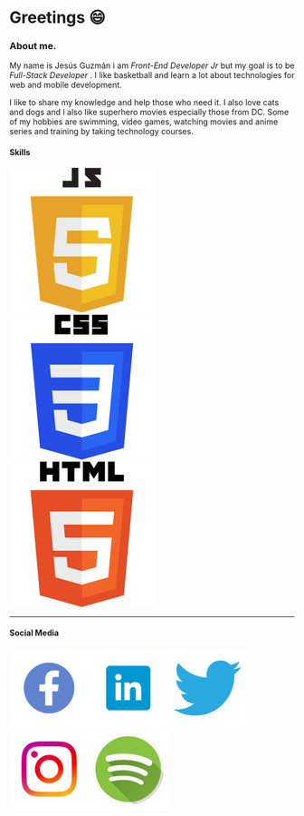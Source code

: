 # Greetings :smile:

### About me.

<p style="text-align: justify">
My name is Jesús Guzmán i am <i>Front-End Developer Jr </i> but my goal is to be <i>Full-Stack Developer </i>. I like basketball and learn a lot about technologies for web and mobile development.

I like to share my knowledge and help those who need it. I also love cats and dogs and I also like superhero movies especially those from DC. Some of my hobbies are swimming, video games, watching movies and anime series and training by taking technology courses.
</p>



#### Skills 


![JavaScript Logo](images/JS.png)![CSS Logo](images/CSS.png)![HTML Logo](images/HTML.png)
***
#### Social Media
[![Facebook](images/facebook.png)](https://www.facebook.com/JesusGuzman11)[![LinkedIn](images/linkedin.png)](https://www.linkedin.com/in/jes%C3%BAs-guzm%C3%A1n-725b96150/)[![Twitter](images/twitter.png)](https://twitter.com/Jesus_Guzman03)[![Instagram](images/instagram.png)](https://www.instagram.com/jesus_guzman0311/?hl=es-la)[![Spotify](images/spotify.png)](https://open.spotify.com/user/0qowo2bjmgd9au8rqbd7z3zfq?si=63rtIDtoTaWN4_mELA4psw)
